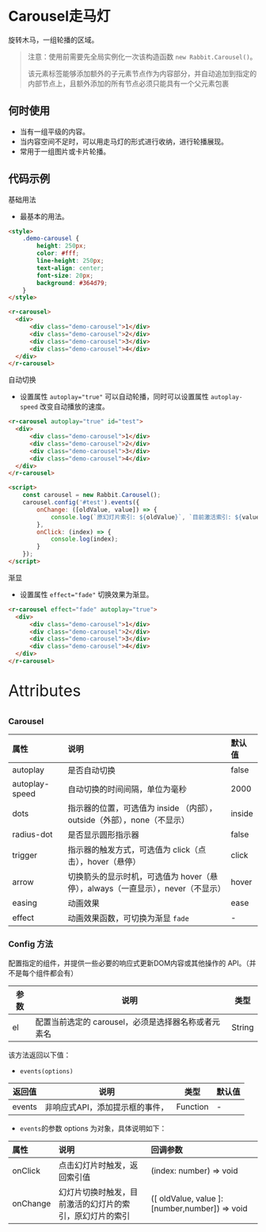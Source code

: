 # Carousel走马灯

旋转木马，一组轮播的区域。

> 注意：使用前需要先全局实例化一次该构造函数  `new Rabbit.Carousel()`。
>
> 该元素标签能够添加额外的子元素节点作为内容部分，并自动追加到指定的内部节点上，且额外添加的所有节点必须只能具有一个父元素包裹

## 何时使用

- 当有一组平级的内容。
- 当内容空间不足时，可以用走马灯的形式进行收纳，进行轮播展现。
- 常用于一组图片或卡片轮播。

## 代码示例

基础用法

- 最基本的用法。

```html
<style>
    .demo-carousel {
        height: 250px;
        color: #fff;
        line-height: 250px;
        text-align: center;
        font-size: 20px;
        background: #364d79;
    }
</style>

<r-carousel>
  <div>
      <div class="demo-carousel">1</div>
      <div class="demo-carousel">2</div>
      <div class="demo-carousel">3</div>
      <div class="demo-carousel">4</div>
  </div>
</r-carousel>
```

自动切换

- 设置属性 `autoplay="true"` 可以自动轮播，同时可以设置属性 `autoplay-speed` 改变自动播放的速度。

```html
<r-carousel autoplay="true" id="test">
  <div>
      <div class="demo-carousel">1</div>
      <div class="demo-carousel">2</div>
      <div class="demo-carousel">3</div>
      <div class="demo-carousel">4</div>
  </div>
</r-carousel>

<script>
	const carousel = new Rabbit.Carousel();
    carousel.config('#test').events({
        onChange: ([oldValue, value]) => {
            console.log(`原幻灯片索引: ${oldValue}`, `目前激活索引: ${value}`);
        },
        onClick: (index) => {
            console.log(index);
        }
    });
</script>
```

渐显

- 设置属性 `effect="fade"` 切换效果为渐显。

```html
<r-carousel effect="fade" autoplay="true">
  <div>
      <div class="demo-carousel">1</div>
      <div class="demo-carousel">2</div>
      <div class="demo-carousel">3</div>
      <div class="demo-carousel">4</div>
  </div>
</r-carousel>
```

<p style="font-size: 32px">Attributes</p>

### Carousel

| 属性           | 说明                                                         | 默认值 |
| :------------- | :----------------------------------------------------------- | :----- |
| autoplay       | 是否自动切换                                                 | false  |
| autoplay-speed | 自动切换的时间间隔，单位为毫秒                               | 2000   |
| dots           | 指示器的位置，可选值为 inside （内部），outside（外部），none（不显示） | inside |
| radius-dot     | 是否显示圆形指示器                                           | false  |
| trigger        | 指示器的触发方式，可选值为 click（点击），hover（悬停）      | click  |
| arrow          | 切换箭头的显示时机，可选值为 hover（悬停），always（一直显示），never（不显示） | hover  |
| easing         | 动画效果                                                     | ease   |
| effect         | 动画效果函数，可切换为渐显 `fade`                            | -      |

### Config  方法

配置指定的组件，并提供一些必要的响应式更新DOM内容或其他操作的 API。（并不是每个组件都会有）

| 参数 | 说明                                                | 类型   |
| ---- | --------------------------------------------------- | ------ |
| el   | 配置当前选定的 carousel，必须是选择器名称或者元素名 | String |

该方法返回以下值：

- `events(options)`

| 返回值 | 说明                            | 类型     | 默认值 |
| ------ | ------------------------------- | -------- | ------ |
| events | 非响应式API，添加提示框的事件， | Function | -      |

- `events`的参数 options 为对象，具体说明如下：

| 属性     | 说明                                                     | 回调参数                                       |
| :------- | :------------------------------------------------------- | :--------------------------------------------- |
| onClick  | 点击幻灯片时触发，返回索引值                             | (index: number) => void                        |
| onChange | 幻灯片切换时触发，目前激活的幻灯片的索引，原幻灯片的索引 | ([ oldValue, value ]: [number,number]) => void |